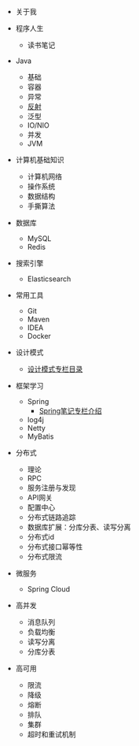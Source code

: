 * 关于我
* 程序人生
  * 读书笔记

* Java
  * 基础
  * 容器
  * 异常
  * [反射](./docs/java/reflect/reflect.md)
  * 泛型
  * IO/NIO
  * 并发
  * JVM
* 计算机基础知识
  * 计算机网络
  * 操作系统
  * 数据结构
  * 手撕算法

* 数据库
  * MySQL
  * Redis
* 搜索引擎
  * Elasticsearch

* 常用工具
  * Git
  * Maven
  * IDEA
  * Docker

* 设计模式
  * [设计模式专栏目录](./docs/design_mode/设计模式专栏简述.md)

* 框架学习
  * Spring
    * [Spring笔记专栏介绍](./docs/framework/spring/spring学习专栏介绍.md)
  * log4j
  * Netty
  * MyBatis
* 分布式
  * 理论
  * RPC
  * 服务注册与发现
  * API网关
  * 配置中心
  * 分布式链路追踪
  * 数据库扩展：分库分表、读写分离
  * 分布式id
  * 分布式接口幂等性
  * 分布式限流

* 微服务
  * Spring Cloud

* 高并发
  * 消息队列
  * 负载均衡
  * 读写分离
  * 分库分表

* 高可用
  * 限流
  * 降级
  * 熔断
  * 排队
  * 集群
  * 超时和重试机制


